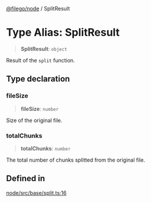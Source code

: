 [@filego/node](../README.md) / SplitResult

# Type Alias: SplitResult

> **SplitResult**: `object`

Result of the `split` function.

## Type declaration

### fileSize

> **fileSize**: `number`

Size of the original file.

### totalChunks

> **totalChunks**: `number`

The total number of chunks splitted from the original file.

## Defined in

[node/src/base/split.ts:16](https://github.com/alpheustangs/filego.js/blob/75c07655f62c9155e0e20706754cb14cbd642fe5/packages/node/src/base/split.ts#L16)
